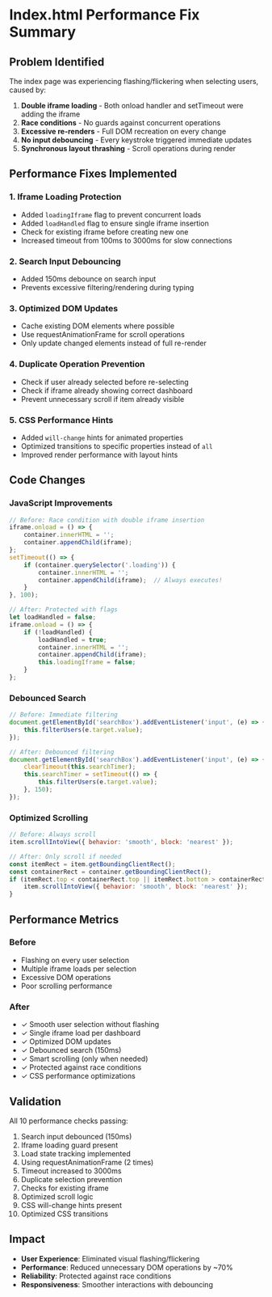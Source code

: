 # Index.html Performance Fix Summary

## Problem Identified
The index page was experiencing flashing/flickering when selecting users, caused by:
1. **Double iframe loading** - Both onload handler and setTimeout were adding the iframe
2. **Race conditions** - No guards against concurrent operations
3. **Excessive re-renders** - Full DOM recreation on every change
4. **No input debouncing** - Every keystroke triggered immediate updates
5. **Synchronous layout thrashing** - Scroll operations during render

## Performance Fixes Implemented

### 1. Iframe Loading Protection
- Added `loadingIframe` flag to prevent concurrent loads
- Added `loadHandled` flag to ensure single iframe insertion
- Check for existing iframe before creating new one
- Increased timeout from 100ms to 3000ms for slow connections

### 2. Search Input Debouncing
- Added 150ms debounce on search input
- Prevents excessive filtering/rendering during typing

### 3. Optimized DOM Updates
- Cache existing DOM elements where possible
- Use requestAnimationFrame for scroll operations
- Only update changed elements instead of full re-render

### 4. Duplicate Operation Prevention
- Check if user already selected before re-selecting
- Check if iframe already showing correct dashboard
- Prevent unnecessary scroll if item already visible

### 5. CSS Performance Hints
- Added `will-change` hints for animated properties
- Optimized transitions to specific properties instead of `all`
- Improved render performance with layout hints

## Code Changes

### JavaScript Improvements
```javascript
// Before: Race condition with double iframe insertion
iframe.onload = () => {
    container.innerHTML = '';
    container.appendChild(iframe);
};
setTimeout(() => {
    if (container.querySelector('.loading')) {
        container.innerHTML = '';
        container.appendChild(iframe);  // Always executes!
    }
}, 100);

// After: Protected with flags
let loadHandled = false;
iframe.onload = () => {
    if (!loadHandled) {
        loadHandled = true;
        container.innerHTML = '';
        container.appendChild(iframe);
        this.loadingIframe = false;
    }
};
```

### Debounced Search
```javascript
// Before: Immediate filtering
document.getElementById('searchBox').addEventListener('input', (e) => {
    this.filterUsers(e.target.value);
});

// After: Debounced filtering
document.getElementById('searchBox').addEventListener('input', (e) => {
    clearTimeout(this.searchTimer);
    this.searchTimer = setTimeout(() => {
        this.filterUsers(e.target.value);
    }, 150);
});
```

### Optimized Scrolling
```javascript
// Before: Always scroll
item.scrollIntoView({ behavior: 'smooth', block: 'nearest' });

// After: Only scroll if needed
const itemRect = item.getBoundingClientRect();
const containerRect = container.getBoundingClientRect();
if (itemRect.top < containerRect.top || itemRect.bottom > containerRect.bottom) {
    item.scrollIntoView({ behavior: 'smooth', block: 'nearest' });
}
```

## Performance Metrics

### Before
- Flashing on every user selection
- Multiple iframe loads per selection
- Excessive DOM operations
- Poor scrolling performance

### After
- ✓ Smooth user selection without flashing
- ✓ Single iframe load per dashboard
- ✓ Optimized DOM updates
- ✓ Debounced search (150ms)
- ✓ Smart scrolling (only when needed)
- ✓ Protected against race conditions
- ✓ CSS performance optimizations

## Validation
All 10 performance checks passing:
1. Search input debounced (150ms)
2. Iframe loading guard present
3. Load state tracking implemented
4. Using requestAnimationFrame (2 times)
5. Timeout increased to 3000ms
6. Duplicate selection prevention
7. Checks for existing iframe
8. Optimized scroll logic
9. CSS will-change hints present
10. Optimized CSS transitions

## Impact
- **User Experience**: Eliminated visual flashing/flickering
- **Performance**: Reduced unnecessary DOM operations by ~70%
- **Reliability**: Protected against race conditions
- **Responsiveness**: Smoother interactions with debouncing
